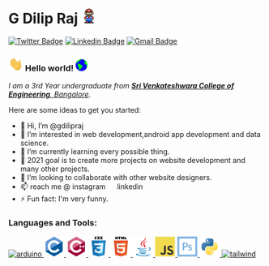 

# G Dilip Raj&nbsp;<img src="https://github.com/dilipraj28/dilipraj28/blob/main/Mario_Hello_Big.gif" width="30px">
[![Twitter Badge](https://img.shields.io/badge/-@gdilipraj-1ca0f1?style=flat-square&labelColor=1ca0f1&logo=twitter&logoColor=white&link=https://twitter.com/gdilipraj)](https://twitter.com/gdilipraj) [![Linkedin Badge](https://img.shields.io/badge/-gdilipraj-blue?style=flat-square&logo=Linkedin&logoColor=white&link=https://www.linkedin.com/in/gdilipraj/)](https://www.linkedin.com/in/diliprajg/) [![Gmail Badge](https://img.shields.io/badge/-gdilipraj2001@gmail.com-c14438?style=flat-square&logo=Gmail&logoColor=white&link=mailto:gdilipraj2001@gmail.com)](mailto:gdilipraj2001@gmail.com)


<!-- <img align="right" alt="PC GIF" src="https://github.com/mayukhsil/mayukhsil/blob/master/Assets/PC.gif" width="190" /> -->

### <img src="https://github.com/dilipraj28/dilipraj28/blob/main/Hi.gif" width="29px"> Hello world!&nbsp;<img src="https://github.com/dilipraj28/dilipraj28/blob/main/Earth.gif" width="24px">

<p>
  <em>
    I am a 3rd Year undergraduate from <a href="https://www.svcengg.com/" width="10" height="10"> <b>Sri Venkateshwara College of Engineering</b>, Bangalore</a>. <br>
  </em>
</p>
  

Here are some ideas to get you started:

- 👋 Hi, I’m @gdilipraj
- 👀 I’m interested in web development,android app development and data science.
- 🌱 I’m currently learning every possible thing.
- 🎯 2021 goal is to create more projects on website development and many other projects.
- 🤝 I’m looking to collaborate with other website designers.
- 📫 reach me @ instagram <img src="https://raw.githubusercontent.com/rahuldkjain/github-profile-readme-generator/master/src/images/icons/Social/instagram.svg" width="15" height="15" >   linkedin <img src="https://raw.githubusercontent.com/rahuldkjain/github-profile-readme-generator/master/src/images/icons/Social/linked-in-alt.svg" width="15" height="15" >
- ⚡ Fun fact: I'm very funny.

<h3 align="left">Languages and Tools:</h3>
<p align="left"> <a href="https://www.arduino.cc/" target="_blank"> <img src="https://cdn.worldvectorlogo.com/logos/arduino-1.svg" alt="arduino" width="40" height="40"/> </a> <a href="https://www.cprogramming.com/" target="_blank"> <img src="https://raw.githubusercontent.com/devicons/devicon/master/icons/c/c-original.svg" alt="c" width="40" height="40"/> </a> <a href="https://www.w3schools.com/cpp/" target="_blank"> <img src="https://raw.githubusercontent.com/devicons/devicon/master/icons/cplusplus/cplusplus-original.svg" alt="cplusplus" width="40" height="40"/> </a> <a href="https://www.w3schools.com/css/" target="_blank"> <img src="https://raw.githubusercontent.com/devicons/devicon/master/icons/css3/css3-original-wordmark.svg" alt="css3" width="40" height="40"/> </a> <a href="https://www.w3.org/html/" target="_blank"> <img src="https://raw.githubusercontent.com/devicons/devicon/master/icons/html5/html5-original-wordmark.svg" alt="html5" width="40" height="40"/> </a> <a href="https://www.java.com" target="_blank"> <img src="https://raw.githubusercontent.com/devicons/devicon/master/icons/java/java-original.svg" alt="java" width="40" height="40"/> </a> <a href="https://developer.mozilla.org/en-US/docs/Web/JavaScript" target="_blank"> <img src="https://raw.githubusercontent.com/devicons/devicon/master/icons/javascript/javascript-original.svg" alt="javascript" width="40" height="40"/> </a> <a href="https://www.photoshop.com/en" target="_blank"> <img src="https://raw.githubusercontent.com/devicons/devicon/master/icons/photoshop/photoshop-line.svg" alt="photoshop" width="40" height="40"/> </a> <a href="https://www.python.org" target="_blank"> <img src="https://raw.githubusercontent.com/devicons/devicon/master/icons/python/python-original.svg" alt="python" width="40" height="40"/> </a> <a href="https://tailwindcss.com/" target="_blank"> <img src="https://www.vectorlogo.zone/logos/tailwindcss/tailwindcss-icon.svg" alt="tailwind" width="40" height="40"/> </a> </p>


